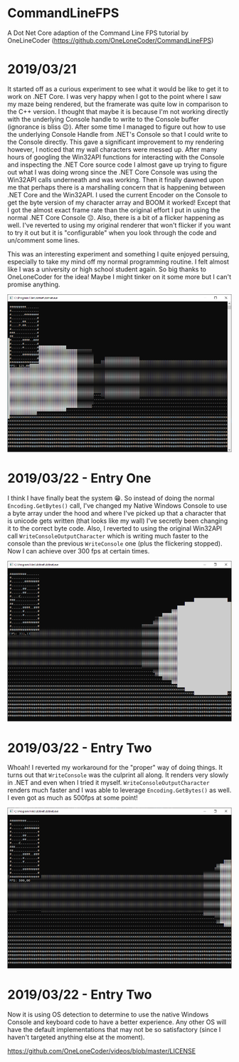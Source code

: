 # CommandLineFPS
A Dot Net Core adaption of the Command Line FPS tutorial by OneLineCoder (https://github.com/OneLoneCoder/CommandLineFPS)

# 2019/03/21
It started off as a curious experiment to see what it would be like to get it to work on .NET Core.
I was very happy when I got to the point where I saw my maze being rendered, but the framerate was quite low
in comparison to the C++ version. I thought that maybe it is because I'm not working directly with the
underlying Console handle to write to the Console buffer (ignorance is bliss 😉).
After some time I managed to figure out how to use the underlying Console Handle from .NET's Console so that
I could write to the Console directly. This gave a significant improvement to my rendering however, I noticed
that my wall characters were messed up. After many hours of googling the Win32API functions for interacting
with the Console and inspecting the .NET Core source code I almost gave up trying to figure out what I was doing wrong
since the .NET Core Console was using the Win32API calls underneath and was working.
Then it finally dawned upon me that perhaps there is a marshalling concern that is happening between .NET Core and
the Win32API. I used the current Encoder on the Console to get the byte version of my character array and BOOM it worked!
Except that I got the almost exact frame rate than the original effort I put in using the normal .NET Core Console 😔.
Also, there is a bit of a flicker happening as well. I've reverted to using my original renderer that won't flicker if you want to try it out but it is "configurable" when you look through the code and un/comment some lines.

This was an interesting experiment and something I quite enjoyed persuing, especially to take my mind off my normal programming
routine. I felt almost like I was a university or high school student again. So big thanks to OneLoneCoder for the idea!
Maybe I might tinker on it some more but I can't promise anything.

![Screenshot](Screenshot.png)

# 2019/03/22 - Entry One
I think I have finally beat the system 😁. So instead of doing the normal `Encoding.GetBytes()` call, I've changed my Native Windows
Console to use a byte array under the hood and where I've picked up that a character that is unicode gets written (that looks like my wall)
I've secretly been changing it to the correct byte code. Also, I reverted to using the original Win32API call `WriteConsoleOutputCharacter`
which is writing much faster to the console than the previous `WriteConsole` one (plus the flickering stopped). Now I can achieve over 300 fps
at certain times.

![Screenshot](Screenshot2.png)

# 2019/03/22 - Entry Two
Whoah! I reverted my workaround for the "proper" way of doing things. It turns out that `WriteConsole` was the culprint all along.
It renders very slowly in .NET and even when I tried it myself. `WriteConsoleOutputCharacter` renders much faster and I was able
to leverage `Encoding.GetBytes()` as well. I even got as much as 500fps at some point!

![Screenshot](Screenshot3.png)

# 2019/03/22 - Entry Two
Now it is using OS detection to determine to use the native Windows Console and keyboard code to have a better experience.
Any other OS will have the default implementations that may not be so satisfactory (since I haven't targeted anything else at the moment).

https://github.com/OneLoneCoder/videos/blob/master/LICENSE

